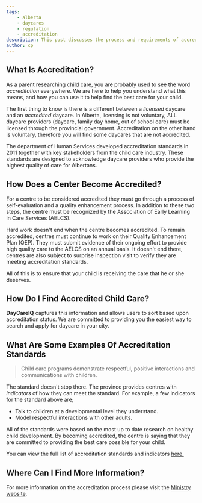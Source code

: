 ```yaml
---
tags:
    - alberta
    - daycares
    - regulation
    - accreditation
description: This post discusses the process and requirements of accreditation for daycares in Alberta.
author: cp
---
```


## What Is Accreditation? ##

As a parent researching child care, you are probably used to see the word *accreditation* everywhere.  We are here to help you understand what this means, and how you can use it to help find the best care for your child.

The first thing to know is there is a different between a *licensed* daycare and an *accredited* daycare.  In Alberta, licensing is not voluntary, ALL daycare providers (daycare, family day home, out of school care) must be licensed through the provincial government.  Accreditation on the other hand is voluntary, therefore you will find some daycares that are not accredited.

The department of Human Services developed accreditation standards in 2011 together with key stakeholders from the child care industry.  These standards are designed to acknowledge daycare providers who provide the highest quality of care for Albertans.

## How Does a Center Become Accredited? ##

For a centre to be considered accredited they must go through a process of self-evaluation and a quality enhancement process.  In addition to these two steps, the centre must be recognized by the Association of Early Learning in Care Services (AELCS).

Hard work doesn't end when the centre becomes accredited.  To remain accredited, centres must continue to work on their Quality Enhancement Plan (QEP).  They must submit evidence of their ongoing effort to provide high quality care to the AELCS on an annual basis.  It doesn't end there, centres are also subject to surprise inspection visit to verify they are meeting accreditation standards.

All of this is to ensure that your child is receiving the care that he or she deserves. 

## How Do I Find Accredited Child Care? ##

**DayCareIQ** captures this information and allows users to sort based upon accreditation status.  We are committed to providing you the easiest way to search and apply for daycare in your city.

## What Are Some Examples Of Accreditation Standards ##

>Child care programs demonstrate respectful, positive interactions and communications with children.

The standard doesn't stop there.  The province provides centres with *indicators* of how they can meet the standard.  For example, a few indicators for the standard above are;

*   Talk to children at a developmental level they understand.
*   Model respectful interactions with other adults.

All of the standards were based on the most up to date research on healthy child development.  By becoming accredited, the centre is saying that they are committed to providing the best care possible for your child.

You can view the full list of accreditation standards and indicators [here.](http://humanservices.alberta.ca/documents/accreditation-standards.pdf)

## Where Can I Find More Information? ##

For more information on the accreditation process please visit the [Ministry website](http://humanservices.alberta.ca/family-community/child-care-accreditation.html). 


